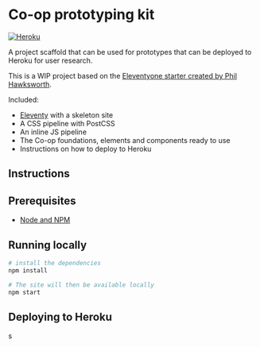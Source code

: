 # Co-op prototyping kit

[![Heroku](https://heroku-badge.herokuapp.com/?app=eleventy-prototyping-kit)](https://eleventy-prototyping-kit.herokuapp.com/)

A project scaffold that can be used for prototypes that can be deployed to Heroku for user research.

This is a WIP project based on the [Eleventyone starter created by Phil Hawksworth](https://github.com/philhawksworth/eleventyone).

Included:

- [Eleventy](https://11ty.io) with a skeleton site
- A CSS pipeline with PostCSS
- An inline JS pipeline
- The Co-op foundations, elements and components ready to use
- Instructions on how to deploy to Heroku


## Instructions



## Prerequisites

- [Node and NPM](https://nodejs.org/)

## Running locally

```bash
# install the dependencies
npm install

# The site will then be available locally
npm start
```

## Deploying to Heroku
s